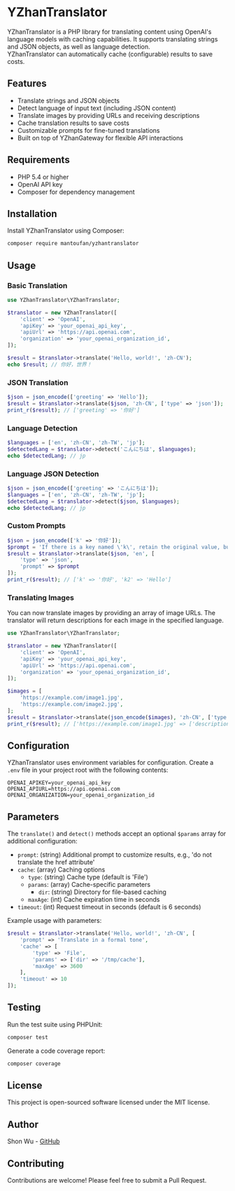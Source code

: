 # YZhanTranslator

YZhanTranslator is a PHP library for translating content using OpenAI's language models with caching capabilities. It supports translating strings and JSON objects, as well as language detection.  
YZhanTranslator can automatically cache (configurable) results to save costs.

## Features

- Translate strings and JSON objects
- Detect language of input text (including JSON content)
- Translate images by providing URLs and receiving descriptions
- Cache translation results to save costs
- Customizable prompts for fine-tuned translations
- Built on top of YZhanGateway for flexible API interactions

## Requirements

- PHP 5.4 or higher
- OpenAI API key
- Composer for dependency management

## Installation

Install YZhanTranslator using Composer:

```bash
composer require mantoufan/yzhantranslator
```

## Usage

### Basic Translation

```php
use YZhanTranslator\YZhanTranslator;

$translator = new YZhanTranslator([
    'client' => 'OpenAI',
    'apiKey' => 'your_openai_api_key',
    'apiUrl' => 'https://api.openai.com',
    'organization' => 'your_openai_organization_id',
]);

$result = $translator->translate('Hello, world!', 'zh-CN');
echo $result; // 你好，世界！
```

### JSON Translation

```php
$json = json_encode(['greeting' => 'Hello']);
$result = $translator->translate($json, 'zh-CN', ['type' => 'json']);
print_r($result); // ['greeting' => '你好']
```

### Language Detection

```php
$languages = ['en', 'zh-CN', 'zh-TW', 'jp'];
$detectedLang = $translator->detect('こんにちは', $languages);
echo $detectedLang; // jp
```

### Language JSON Detection

```php
$json = json_encode(['greeting' => 'こんにちは']);
$languages = ['en', 'zh-CN', 'zh-TW', 'jp'];
$detectedLang = $translator->detect($json, $languages);
echo $detectedLang; // jp
```

### Custom Prompts

```php
$json = json_encode(['k' => '你好']);
$prompt = 'If there is a key named \'k\', retain the original value, but add a new key \'k2\' at the same level, containing the translated value.';
$result = $translator->translate($json, 'en', [
    'type' => 'json',
    'prompt' => $prompt
]);
print_r($result); // ['k' => '你好', 'k2' => 'Hello']
```

### Translating Images

You can now translate images by providing an array of image URLs. The translator will return descriptions for each image in the specified language.

```php
use YZhanTranslator\YZhanTranslator;

$translator = new YZhanTranslator([
    'client' => 'OpenAI',
    'apiKey' => 'your_openai_api_key',
    'apiUrl' => 'https://api.openai.com',
    'organization' => 'your_openai_organization_id',
]);

$images = [
    'https://example.com/image1.jpg',
    'https://example.com/image2.jpg',
];
$result = $translator->translate(json_encode($images), 'zh-CN', ['type' => 'images']);
print_r($result); // ['https://example.com/image1.jpg' => ['description' => ''], 'https://example.com/image2.jpg' => ['description' => '']]
```

## Configuration

YZhanTranslator uses environment variables for configuration. Create a `.env` file in your project root with the following contents:

```
OPENAI_APIKEY=your_openai_api_key
OPENAI_APIURL=https://api.openai.com
OPENAI_ORGANIZATION=your_openai_organization_id
```

## Parameters

The `translate()` and `detect()` methods accept an optional `$params` array for additional configuration:

- `prompt`: (string) Additional prompt to customize results, e.g., 'do not translate the href attribute'
- `cache`: (array) Caching options
  - `type`: (string) Cache type (default is 'File')
  - `params`: (array) Cache-specific parameters
    - `dir`: (string) Directory for file-based caching
  - `maxAge`: (int) Cache expiration time in seconds
- `timeout`: (int) Request timeout in seconds (default is 6 seconds)

Example usage with parameters:

```php
$result = $translator->translate('Hello, world!', 'zh-CN', [
    'prompt' => 'Translate in a formal tone',
    'cache' => [
        'type' => 'File',
        'params' => ['dir' => '/tmp/cache'],
        'maxAge' => 3600
    ],
    'timeout' => 10
]);
```

## Testing

Run the test suite using PHPUnit:

```bash
composer test
```

Generate a code coverage report:

```bash
composer coverage
```

## License

This project is open-sourced software licensed under the MIT license.

## Author

Shon Wu - [GitHub](https://github.com/mantoufan)

## Contributing

Contributions are welcome! Please feel free to submit a Pull Request.
